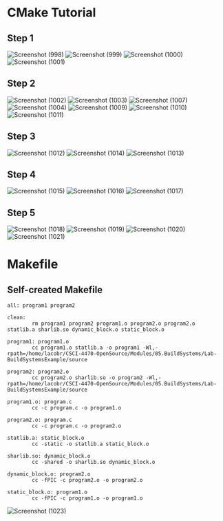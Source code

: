 # CMake Tutorial
## Step 1
![Screenshot (998)](https://user-images.githubusercontent.com/44063772/174339051-84dd5bec-72bd-4ae8-92d6-63afae57b4ed.png)
![Screenshot (999)](https://user-images.githubusercontent.com/44063772/174339071-d755341b-45e6-44ce-80cf-5c6d41e20f91.png)
![Screenshot (1000)](https://user-images.githubusercontent.com/44063772/174339085-501507ee-c05a-4152-bc0c-cb1b78ac174f.png)
![Screenshot (1001)](https://user-images.githubusercontent.com/44063772/174338952-be4c2a0d-0181-43af-9394-958567c26e7d.png)

## Step 2
![Screenshot (1002)](https://user-images.githubusercontent.com/44063772/174460783-0cbf0d51-ea79-4ab9-a02d-b1b07b0d17af.png)
![Screenshot (1003)](https://user-images.githubusercontent.com/44063772/174460786-a239f43a-db9c-43f4-a98c-32e8b9943915.png)
![Screenshot (1007)](https://user-images.githubusercontent.com/44063772/174460800-02f3b99c-889a-43c3-91af-1c9b5bb4cad1.png)
![Screenshot (1004)](https://user-images.githubusercontent.com/44063772/174460789-58cb79f7-aed7-47e3-88b3-56f08d5f8bde.png)
![Screenshot (1009)](https://user-images.githubusercontent.com/44063772/174460805-692b4c92-6de8-46db-b907-635a66a10416.png)
![Screenshot (1010)](https://user-images.githubusercontent.com/44063772/174460806-0ca771ce-9145-4367-ad7c-6edae9a285f7.png)
![Screenshot (1011)](https://user-images.githubusercontent.com/44063772/174460842-60b7331e-53b6-465d-ab8c-156e1f508700.png)

## Step 3
![Screenshot (1012)](https://user-images.githubusercontent.com/44063772/174460878-5c95edc5-91a2-403c-b3d7-82ff92f7bca6.png)
![Screenshot (1014)](https://user-images.githubusercontent.com/44063772/174460882-0b21aff7-77bf-4405-bd92-2c62a6a26b1a.png)
![Screenshot (1013)](https://user-images.githubusercontent.com/44063772/174460887-a9787243-f773-4f16-90a5-72275c8d79ca.png)

## Step 4
![Screenshot (1015)](https://user-images.githubusercontent.com/44063772/174460920-433202de-9af1-430a-8da9-679204a00fd0.png)
![Screenshot (1016)](https://user-images.githubusercontent.com/44063772/174460924-65c5e9a4-cc02-4b41-aa7e-0ec14bfb7650.png)
![Screenshot (1017)](https://user-images.githubusercontent.com/44063772/174460929-fe7489d8-2c2d-4cf8-8e16-c37d9f95c08f.png)

## Step 5
![Screenshot (1018)](https://user-images.githubusercontent.com/44063772/174460975-df60af3e-9ace-46c5-bc70-17fbb7d08b09.png)
![Screenshot (1019)](https://user-images.githubusercontent.com/44063772/174460979-9a6ce572-bd65-4a2a-a993-86b320d45ef0.png)
![Screenshot (1020)](https://user-images.githubusercontent.com/44063772/174460981-5a27ff3d-78bb-4be6-9d0c-d85e9a4b3e6e.png)
![Screenshot (1021)](https://user-images.githubusercontent.com/44063772/174460984-920b3a8c-6ad0-4ab2-918d-d52ae82a5aac.png)

# Makefile
## Self-created Makefile
```
all: program1 program2

clean:
        rm program1 program2 program1.o program2.o program2.o statlib.a sharlib.so dynamic_block.o static_block.o

program1: program1.o
        cc program1.o statlib.a -o program1 -Wl,-rpath=/home/lacobr/CSCI-4470-OpenSource/Modules/05.BuildSystems/Lab-BuildSystemsExample/source

program2: program2.o
        cc program2.o sharlib.so -o program2 -Wl,-rpath=/home/lacobr/CSCI-4470-OpenSource/Modules/05.BuildSystems/Lab-BuildSystemsExample/source

program1.o: program.c
        cc -c program.c -o program1.o

program2.o: program.c
        cc -c program.c -o program2.o

statlib.a: static_block.o
        cc -static -o statlib.a static_block.o

sharlib.so: dynamic_block.o
        cc -shared -o sharlib.so dynamic_block.o

dynamic_block.o: program2.o
        cc -fPIC -c program2.o -o program2.o

static_block.o: program1.o
        cc -fPIC -c program1.o -o program1.o
```
![Screenshot (1023)](https://user-images.githubusercontent.com/44063772/174692618-1652155d-6c81-42aa-bedb-895f1426b36e.png)
